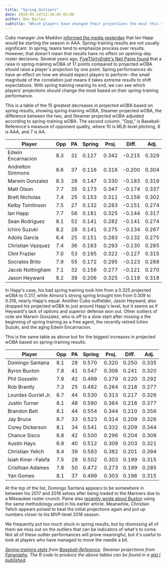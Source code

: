 ```yaml
---
title: "Spring Outliers"
date: 2019-03-24T13:34:45-05:00
author: Ben Bailey
subtitle: "Which players have changed their projections the most this spring?"
---
```


Cubs manager Joe Maddon [informed the media yesterday](https://www.mlb.com/cubs/news/ian-happ-not-on-cubs-opening-day-roster) that Ian Happ would be starting the season in AAA. Spring-training results are not usually significant. In spring, teams tend to emphasize process over results. However, that doesn't mean that results have no effect on opening-day roster decisions. Several years ago, [FiveThirtyEight's Neil Paine found](https://fivethirtyeight.com/features/when-spring-training-matters/) that a raise in spring-training wOBA of 17 points compared to projected wOBA should raise a player's projection by one point. Spring performances do have an effect on how we should expect players to perform--the small magnitude of the correlation just means it takes extreme results to shift expectations. With spring training nearing its end, we can see which players' projections should change the most based on their spring-training performance.

This is a table of the 15 greatest decreases in projected wOBA based on spring results, showing spring-training wOBA, Steamer projected wOBA, the difference between the two, and Steamer projected wOBA adjusted according to spring-training wOBA. The second column, "Opp," is Baseball-Reference's measure of opponent quality, where 10 is MLB-level pitching, 8 is AAA, and 7 is AA.

| Player            | Opp | PA  | Spring | Proj. | Diff.  | Adj.  |
| ----------------- | --- | --- | ------ | ------| ------ | ----- |
| Edwin Encarnacion | 8.3 | 31  | 0.127  | 0.342 | -0.215 | 0.329 |
| Andrelton Simmons | 8.6 | 37  | 0.116  | 0.316 | -0.200 | 0.304 |
| Marwin Gonzalez   | 8.3 | 28  | 0.147  | 0.330 | -0.183 | 0.319 |
| Matt Olson        | 7.7 | 35  | 0.173  | 0.347 | -0.174 | 0.337 |
| Brett Nicholas    | 7.4 | 25  | 0.153  | 0.311 | -0.158 | 0.302 |
| Kelby Tomlinson   | 7.5 | 27  | 0.132  | 0.283 | -0.151 | 0.274 |
| Ian Happ          | 7.7 | 56  | 0.181  | 0.325 | -0.144 | 0.317 |
| Sean Rodriguez    | 8.1 | 52  | 0.141  | 0.282 | -0.141 | 0.274 |
| Ichiro Suzuki     | 8.2 | 28  | 0.141  | 0.275 | -0.134 | 0.267 |
| Adolis Garcia     | 6.4 | 25  | 0.151  | 0.283 | -0.132 | 0.275 |
| Christian Vazquez | 7.4 | 36  | 0.163  | 0.293 | -0.130 | 0.285 |
| Clint Frazier     | 7.0 | 53  | 0.195  | 0.322 | -0.127 | 0.315 |
| Socrates Brito    | 7.9 | 55  | 0.172  | 0.295 | -0.123 | 0.288 |
| Jacob Nottingham  | 7.1 | 32  | 0.156  | 0.277 | -0.121 | 0.270 |
| Jason Heyward     | 8.2 | 39  | 0.206  | 0.325 | -0.119 | 0.318 |

In Happ's case, his bad spring training took him from a 0.325 projected wOBA to 0.317, while Almora's strong spring brought him from 0.309 to 0.316, nearly Happ's equal. Another Cubs outfielder, Jason Heyward, also dropped his projected wOBA to just around Happ's level, but it seems as if Heyward's lack of options and superior defense won out. Other outliers of note are Marwin Gonzalez, who is off to a slow start after missing a the beginning of spring training as a free agent, the recently retired Ichiro Suzuki, and the aging Edwin Encarnacion.

This is the same table as above but for the biggest increases in projected wOBA based on spring-training results:

| Player              | Opp | PA  | Spring | Proj. | Diff. | Adj.  |
| ------------------- | --- | --- | ------ | ----- | ------| ----- |
| Domingo Santana     | 8.1 | 28  | 0.570  | 0.320 | 0.250 | 0.335 |
| Byron Buxton        | 7.8 | 41  | 0.547  | 0.306 | 0.241 | 0.320 |
| Phil Gosselin       | 7.9 | 42  | 0.499  | 0.279 | 0.220 | 0.292 |
| Rob Brantly         | 7.3 | 25  | 0.482  | 0.264 | 0.218 | 0.277 |
| Lourdes Gurriel Jr. | 6.7 | 44  | 0.530  | 0.313 | 0.217 | 0.326 |
| Justin Turner       | 8.1 | 48  | 0.580  | 0.364 | 0.216 | 0.377 |
| Brandon Belt        | 8.1 | 44  | 0.554  | 0.344 | 0.210 | 0.356 |
| Jay Bruce           | 8.7 | 33  | 0.523  | 0.314 | 0.209 | 0.326 |
| Corey Dickerson     | 8.1 | 34  | 0.541  | 0.332 | 0.209 | 0.344 |
| Chance Sisco        | 6.8 | 42  | 0.500  | 0.296 | 0.204 | 0.308 |
| Austin Hays         | 6.9 | 40  | 0.512  | 0.309 | 0.203 | 0.321 |
| Christian Yelich    | 8.4 | 39  | 0.583  | 0.382 | 0.201 | 0.394 |
| Isiah Kiner-Falefa  | 7.5 | 28  | 0.502  | 0.303 | 0.199 | 0.315 |
| Cristhian Adames    | 7.8 | 50  | 0.472  | 0.273 | 0.199 | 0.285 |
| Yan Gomes           | 8.1 | 37  | 0.499  | 0.303 | 0.196 | 0.315 |

At the top of the list, Domingo Santana appears to be somewhere in between his 2017 and 2018 selves after being traded to the Mariners due to a Milwaukee roster crunch. Paine also [recently wrote about Buxton](https://fivethirtyeight.com/features/byron-buxton-is-teasing-twins-fans-again/) using the same methodology used in his earlier article. Meanwhile, Christian Yelich appears poised to beat the initial projections again and put up numbers closer to his MVP-level 2018 season.

We frequently put too much stock in spring results, but by dismissing all of them we miss out on the outliers that can be indicators of what's to come. Not all of these outlier performances will prove meaningful, but it's useful to look at players who have managed to move the needle a bit.

*[Spring-training stats](https://www.baseball-reference.com/leagues/MLB/2019-spring-training-batting.shtml) from [Baseball-Reference](https://www.baseball-reference.com). Steamer projections from [Fangraphs](https://www.fangraphs.com). The R code to produce the above tables can be found in a [gist I published](https://gist.github.com/benfb/49ee2ac0d8f932344caf820ec9ec709e).*
